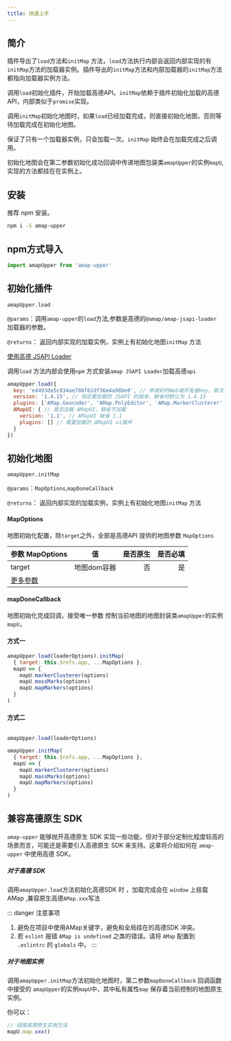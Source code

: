 ```yaml
---
title: 快速上手
---
```



## 简介

插件导出了`load`方法和`initMap` 方法，`load`方法执行内部会返回内部实现的有`initMap`方法的加载器实例。插件导出的`initMap`方法和内部加载器的`initMap`方法都指向加载器实例方法。

调用`load`初始化插件，开始加载高德API。`initMap`依赖于插件初始化加载的高德API，内部类似于`promise`实现。

调用`initMap`初始化地图时，如果`load`已经加载完成，则直接初始化地图，否则等待加载完成在初始化地图。

保证了只有一个加载器实例，只会加载一次。`initMap` 始终会在加载完成之后调用。

初始化地图会在第二参数初始化成功回调中传递地图包装类`amapUpper`的实例`mapU`,实现的方法都挂在在实例上。


## 安装
推荐 npm 安装。
```sh
npm i -S amap-upper
```
## npm方式导入

```javascript
import amapUpper from 'amap-upper'
```


## 初始化插件
`amapUpper.load`

`@params`：调用`amap-upper`的`load`方法,参数是高德的`@amap/amap-jsapi-loader` 加载器的参数。

`@returns`： 返回内部实现的加载实例，实例上有初始化地图`initMap` 方法

[使用高德 JSAPI Loader](https://lbs.amap.com/api/jsapi-v2/guide/abc/load)

调用`load` 方法内部会使用`npm` 方式安装`amap JSAPI Loader`加载高德`api`
```javascript
amapUpper.load({
  key: 'e4493da5c834ae788f61df36e4a98be8', // 申请好的Web端开发者Key，首次调用 load 时必填
  version: '1.4.15', // 指定要加载的 JSAPI 的版本，缺省时默认为 1.4.15
  plugins: ['AMap.Geocoder', 'AMap.PolyEditor', 'AMap.MarkerClusterer', 'AMap.MouseTool', 'AMap.Autocomplete', 'AMap.PlaceSearch'], // 需要使用的的插件列表，如比例尺'AMap.Scale'等
  AMapUI: { // 是否加载 AMapUI，缺省不加载
    version: '1.1', // AMapUI 缺省 1.1
    plugins: [] // 需要加载的 AMapUI ui插件
  }
})
```


## 初始化地图
`amapUpper.initMap`

`@params`：`MapOptions`,`mapDoneCallback`

`@returns`： 返回内部实现的加载实例，实例上有初始化地图`initMap` 方法



#### MapOptions
地图初始化配置，除`target`之外，全部是高德API 提供的地图参数 `MapOptions`

| 参数 MapOptions | 值            | 是否原生  |  是否必填 |
| ------------- |:-------------:| ------:  | ---------:|
| target       | 地图dom容器      | 否       | 是        |
| [更多参数](https://lbs.amap.com/api/javascript-api/reference/map)   |

#### mapDoneCallback

地图初始化完成回调，接受唯一参数 控制当前地图的地图封装类`amapUpper`的实例`mapU`，


#### 方式一


```javascript
amapUpper.load(loaderOptions).initMap(
  { target: this.$refs.app, ...MapOptions },
  mapU => {
    mapU.markerClusterer(options)
    mapU.massMarks(options)
    mapU.mapMarkers(options)
  }
)
```


#### 方式二



```javascript

amapUpper.load(loaderOptions)

amapUpper.initMap(
  { target: this.$refs.app, ...MapOptions },
  mapU => {
    mapU.markerClusterer(options)
    mapU.massMarks(options)
    mapU.mapMarkers(options)
  }
)
```



## 兼容高德原生 SDK
`amap-upper` 能够抛开高德原生 SDK 实现一些功能，但对于部分定制化程度较高的场景而言，可能还是需要引入高德原生 SDK 来支持。这章将介绍如何在 `amap-upper` 中使用高德 SDK。

##### 对于高德 SDK 
调用`amapUpper.load`方法初始化高德SDK 时 ，加载完成会在 `window` 上挂载 AMap ,兼容原生高德`AMap.xxx`写法

::: danger 注意事项
1. 避免在项目中使用AMap关键字，避免和全局挂在的高德SDK 冲突。
2. 若 `eslint` 报错 `AMap is undefined` 之类的错误。请将 `AMap` 配置到 `.eslintrc` 的 `globals` 中。
:::



##### 对于地图实例
调用`amapUpper.initMap`方法初始化地图时，第二参数`mapDoneCallback` 回调函数中接受的 `amapUpper`的实例`mapU`中，其中私有属性`map` 保存着当前控制的地图原生实例。

你可以：
```javascript
// 调用高德原生实例方法
mapU.map.xxx()
```